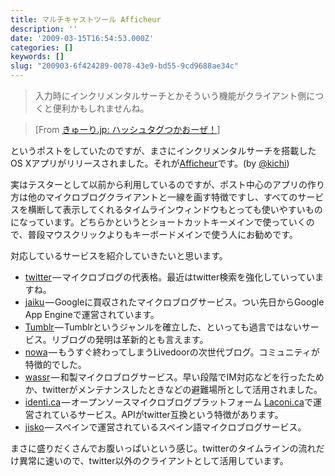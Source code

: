 ```yaml
---
title: マルチキャストツール Afficheur
description: ''
date: '2009-03-15T16:54:53.000Z'
categories: []
keywords: []
slug: "200903-6f424289-0078-43e9-bd55-9cd9688ae34c"
---
```

> 入力時にインクリメンタルサーチとかそういう機能がクライアント側につくと便利かもしれませんね。

> \[From [きゅーり.jp: ハッシュタグつかおーぜ！](http://blog.qli.jp/2009/03/%E3%83%8F%E3%83%83%E3%82%B7%E3%83%A5%E3%82%BF%E3%82%B0%E3%81%A4%E3%81%8B%E3%81%8A%E3%83%BC%E3%81%9C.html)\]

というポストをしていたのですが、まさにインクリメンタルサーチを搭載したOS Xアプリがリリースされました。それが[Afficheur](http://afficheur.sourceforge.jp/)です。(by [@kichi](http://twitter.com/kichi))

実はテスターとして以前から利用しているのですが、ポスト中心のアプリの作り方は他のマイクロブログクライアントと一線を画す特徴ですし、すべてのサービスを横断して表示してくれるタイムラインウィンドウもとっても使いやすいものになっています。どちらかというとショートカットキーメインで使っていくので、普段マウスクリックよりもキーボードメインで使う人にお勧めです。

対応しているサービスを紹介していきたいと思います。

*   [twitter](https://twitter.com/) — マイクロブログの代表格。最近はtwitter検索を強化していっていますね。
*   [jaiku](http://jaiku.com/) — Googleに買収されたマイクロブログサービス。つい先日からGoogle App Engineで運営されています。
*   [Tumblr](http://www.tumblr.com/) — Tumblrというジャンルを確立した、といっても過言ではないサービス。リブログの発明は革新的とも言えます。
*   [nowa](http://nowa.jp/) — もうすぐ終わってしまうLivedoorの次世代ブログ。コミュニティが特徴的でした。
*   [wassr](http://wassr.jp/) — 和製マイクロブログサービス。早い段階でIM対応などを行ったためか、twitterがメンテナンスしたときなどの避難場所として活用されました。
*   [identi.ca](http://identi.ca/) — オープンソースマイクロブログプラットフォーム [Laconi.ca](http://laconi.ca/)で運営されているサービス。APIがtwitter互換という特徴があります。
*   [jisko](http://jisko.net/) — スペインで運営されているスペイン語マイクロブログサービス。

まさに盛りだくさんでお腹いっぱいという感じ。twitterのタイムラインの流れだけ異常に速いので、twitter以外のクライアントとして活用しています。